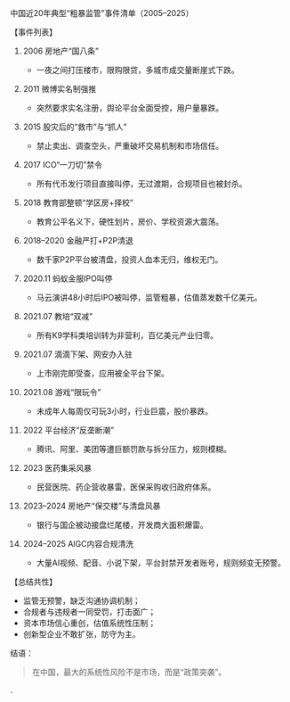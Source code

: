 中国近20年典型“粗暴监管”事件清单（2005–2025）

【事件列表】

1. 2006 房地产“国八条”
   - 一夜之间打压楼市，限购限贷，多城市成交量断崖式下跌。

2. 2011 微博实名制强推
   - 突然要求实名注册，舆论平台全面受控，用户量暴跌。

3. 2015 股灾后的“救市”与“抓人”
   - 禁止卖出、调查空头，严重破坏交易机制和市场信任。

4. 2017 ICO“一刀切”禁令
   - 所有代币发行项目直接叫停，无过渡期，合规项目也被封杀。

5. 2018 教育部整顿“学区房+择校”
   - 教育公平名义下，硬性划片，房价、学校资源大震荡。

6. 2018–2020 金融严打+P2P清退
   - 数千家P2P平台被清盘，投资人血本无归，维权无门。

7. 2020.11 蚂蚁金服IPO叫停
   - 马云演讲48小时后IPO被叫停，监管粗暴，估值蒸发数千亿美元。

8. 2021.07 教培“双减”
   - 所有K9学科类培训转为非营利，百亿美元产业归零。

9. 2021.07 滴滴下架、网安办入驻
   - 上市刚完即受查，应用被全平台下架。

10. 2021.08 游戏“限玩令”
    - 未成年人每周仅可玩3小时，行业巨震，股价暴跌。

11. 2022 平台经济“反垄断潮”
    - 腾讯、阿里、美团等遭巨额罚款与拆分压力，规则模糊。

12. 2023 医药集采风暴
    - 民营医院、药企营收暴雷，医保采购收归政府体系。

13. 2023–2024 房地产“保交楼”与清盘风暴
    - 银行与国企被动接盘烂尾楼，开发商大面积爆雷。

14. 2024–2025 AIGC内容合规清洗
    - 大量AI视频、配音、小说下架，平台封禁开发者账号，规则频变无预警。

【总结共性】

- 监管无预警，缺乏沟通协调机制；
- 合规者与违规者一同受罚，打击面广；
- 资本市场信心重创，估值系统性压制；
- 创新型企业不敢扩张，防守为主。

结语：
> 在中国，最大的系统性风险不是市场，而是“政策突袭”。

.
